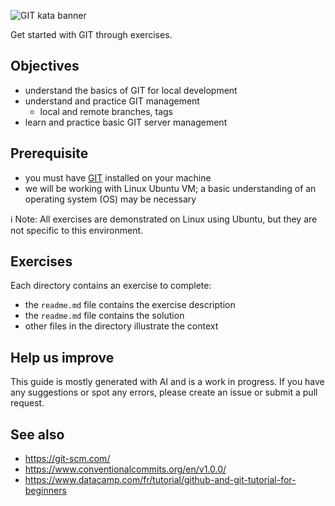 ![GIT kata banner](https://raw.githubusercontent.com/abenevaut/docker-kata/refs/heads/master/.github/github-git-kata.png)

Get started with GIT through exercises.

## Objectives

- understand the basics of GIT for local development
- understand and practice GIT management
    - local and remote branches, tags
- learn and practice basic GIT server management

## Prerequisite

- you must have [GIT](https://git-scm.com/downloads) installed on your machine
- we will be working with Linux Ubuntu VM; a basic understanding of an operating system (OS) may be necessary

ℹ️ Note: All exercises are demonstrated on Linux using Ubuntu, but they are not specific to this environment.

## Exercises

Each directory contains an exercise to complete:
- the `readme.md` file contains the exercise description
- the `readme.md` file contains the solution
- other files in the directory illustrate the context

## Help us improve

This guide is mostly generated with AI and is a work in progress.
If you have any suggestions or spot any errors, please create an issue or submit a pull request.

## See also

- https://git-scm.com/
- https://www.conventionalcommits.org/en/v1.0.0/
- https://www.datacamp.com/fr/tutorial/github-and-git-tutorial-for-beginners
